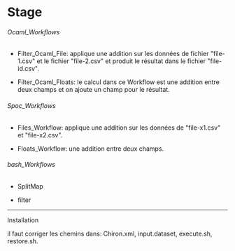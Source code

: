 # Stage


###### Ocaml_Workflows

* Filter_Ocaml_File: applique une addition sur les données de fichier "file-1.csv" et le fichier "file-2.csv" et produit le résultat dans le fichier "file-id.csv".

* Filter_Ocaml_Floats: le calcul dans ce Workflow est une addition entre deux champs et on ajoute un champ pour le résultat. 

###### Spoc_Workflows

* Files_Workflow: applique une addition sur les données de "file-x1.csv" et "file-x2.csv". 

* Floats_Workflow: une addition entre deux champs.

###### bash_Workflows

* SplitMap

* filter
__________________________________________
 Installation

il faut corriger les chemins dans: Chiron.xml, input.dataset, execute.sh, restore.sh.
